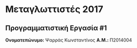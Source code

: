 # Μεταγλωττιστές 2017
## Προγραμματιστική Εργασία #1

**Ονοματεπώνυμο:** Ψαρράς Κωνσταντίνος
**Α.Μ.:** Π2014004


